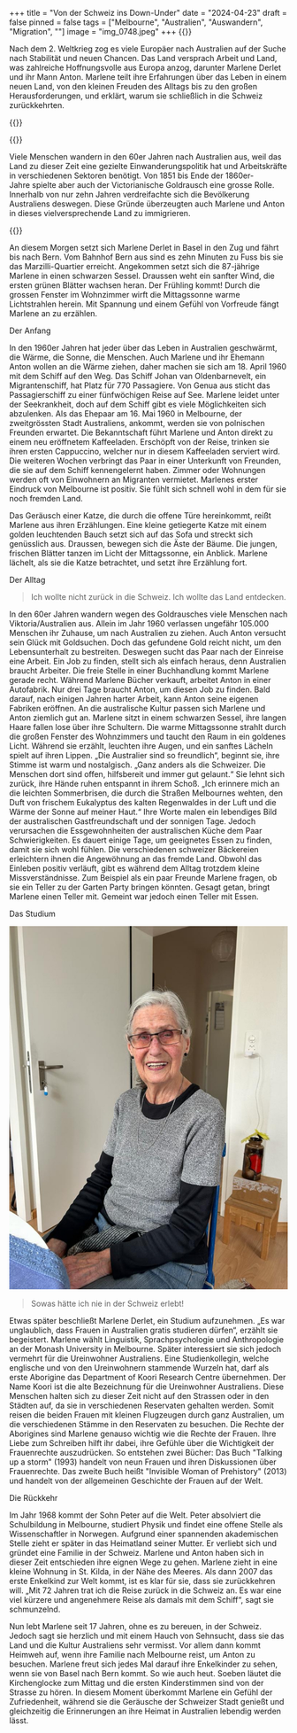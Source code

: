 +++
title = "Von der Schweiz ins Down-Under"
date = "2024-04-23"
draft = false
pinned = false
tags = ["Melbourne", "Australien", "Auswandern", "Migration", ""]
image = "img_0748.jpeg"
+++
{{<lead>}}

Nach dem 2. Weltkrieg zog es viele Europäer nach Australien auf der Suche nach Stabilität und neuen Chancen. Das Land versprach Arbeit und Land, was zahlreiche Hoffnungsvolle aus Europa anzog, darunter Marlene Derlet und ihr Mann Anton. Marlene teilt ihre Erfahrungen über das Leben in einem neuen Land, von den kleinen Freuden des Alltags bis zu den großen Herausforderungen, und erklärt, warum sie schließlich in die Schweiz zurückkehrten.

{{</lead>}}

{{<box>}}

Viele Menschen wandern in den 60er Jahren nach Australien aus, weil das Land zu dieser Zeit eine gezielte Einwanderungspolitik hat und Arbeitskräfte in verschiedenen Sektoren benötigt. Von 1851 bis Ende der 1860er-Jahre spielte aber auch der Victorianische Goldrausch eine grosse Rolle. Innerhalb von nur zehn Jahren verdreifachte sich die Bevölkerung Australiens deswegen. Diese Gründe überzeugten auch Marlene und Anton in dieses vielversprechende Land zu immigrieren.

{{</box>}}

An diesem Morgen setzt sich Marlene Derlet in Basel in den Zug und fährt bis nach Bern. Vom Bahnhof Bern aus sind es zehn Minuten zu Fuss bis sie das Marzilli-Quartier erreicht. Angekommen setzt sich die 87-jährige Marlene in einen schwarzen Sessel. Draussen weht ein sanfter Wind, die ersten grünen Blätter wachsen heran. Der Frühling kommt! Durch die grossen Fenster im Wohnzimmer wirft die Mittagssonne warme Lichtstrahlen herein. Mit Spannung und einem Gefühl von Vorfreude fängt Marlene an zu erzählen.

Der Anfang

In den 1960er Jahren hat jeder über das Leben in Australien geschwärmt, die Wärme, die Sonne, die Menschen. Auch Marlene und ihr Ehemann Anton wollen an die Wärme ziehen, daher machen sie sich am 18. April 1960 mit dem Schiff auf den Weg. Das Schiff Johan van Oldenbarnevelt, ein Migrantenschiff, hat Platz für 770 Passagiere. Von Genua aus sticht das Passagierschiff zu einer fünfwöchigen Reise auf See. Marlene leidet unter der Seekrankheit, doch auf dem Schiff gibt es viele Möglichkeiten sich abzulenken. Als das Ehepaar am 16. Mai 1960 in Melbourne, der zweitgrössten Stadt Australiens, ankommt, werden sie von polnischen Freunden erwartet. Die Bekanntschaft führt Marlene und Anton direkt zu einem neu eröffnetem Kaffeeladen. Erschöpft von der Reise, trinken sie ihren ersten Cappuccino, welcher nur in diesem Kaffeeladen serviert wird. Die weiteren Wochen verbringt das Paar in einer Unterkunft von Freunden, die sie auf dem Schiff kennengelernt haben. Zimmer oder Wohnungen werden oft von Einwohnern an Migranten vermietet. Marlenes erster Eindruck von Melbourne ist positiv. Sie fühlt sich schnell wohl in dem für sie noch fremden Land.

Das Geräusch einer Katze, die durch die offene Türe hereinkommt, reißt Marlene aus ihren Erzählungen. Eine kleine getiegerte Katze mit einem golden leuchtenden Bauch setzt sich auf das Sofa und streckt sich genüsslich aus. Draussen, bewegen sich die Äste der Bäume. Die jungen, frischen Blätter tanzen im Licht der Mittagssonne, ein Anblick. Marlene lächelt, als sie die Katze betrachtet, und setzt ihre Erzählung fort.

Der Alltag

> Ich wollte nicht zurück in die Schweiz. Ich wollte das Land entdecken.

In den 60er Jahren wandern wegen des Goldrausches viele Menschen nach Viktoria/Australien aus. Allein im Jahr 1960 verlassen ungefähr 105.000 Menschen ihr Zuhause, um nach Australien zu ziehen. Auch Anton versucht sein Glück mit Goldsuchen. Doch das gefundene Gold reicht nicht, um den Lebensunterhalt zu bestreiten. Deswegen sucht das Paar nach der Einreise eine Arbeit. Ein Job zu finden, stellt sich als einfach heraus, denn Australien braucht Arbeiter. Die freie Stelle in einer Buchhandlung kommt Marlene gerade recht. Während Marlene Bücher verkauft, arbeitet Anton in einer Autofabrik. Nur drei Tage braucht Anton, um diesen Job zu finden. Bald darauf, nach einigen Jahren harter Arbeit, kann Anton seine eigenen Fabriken eröffnen. An die australische Kultur passen sich Marlene und Anton ziemlich gut an.  Marlene sitzt in einem schwarzen Sessel, ihre langen Haare fallen lose über ihre Schultern. Die warme Mittagssonne strahlt durch die großen Fenster des Wohnzimmers und taucht den Raum in ein goldenes Licht. Während sie erzählt, leuchten ihre Augen, und ein sanftes Lächeln spielt auf ihren Lippen. „Die Australier sind so freundlich“, beginnt sie, ihre Stimme ist warm und nostalgisch. „Ganz anders als die Schweizer. Die Menschen dort sind offen, hilfsbereit und immer gut gelaunt.“ Sie lehnt sich zurück, ihre Hände ruhen entspannt in ihrem Schoß. „Ich erinnere mich an die leichten Sommerbrisen, die durch die Straßen Melbournes wehten, den Duft von frischem Eukalyptus des kalten Regenwaldes in der Luft und die Wärme der Sonne auf meiner Haut.“ Ihre Worte malen ein lebendiges Bild der australischen Gastfreundschaft und der sonnigen Tage. Jedoch verursachen die Essgewohnheiten der australischen Küche dem Paar Schwierigkeiten. Es dauert einige Tage, um geeignetes Essen zu finden, damit sie sich wohl fühlen. Die verschiedenen schweizer Bäckereien erleichtern ihnen die Angewöhnung an das fremde Land. Obwohl das Einleben positiv verläuft, gibt es während dem  Alltag trotzdem kleine Missverständnisse. Zum Beispiel als ein paar Freunde Marlene fragen, ob sie ein Teller zu der Garten Party bringen könnten. Gesagt getan, bringt Marlene einen Teller mit. Gemeint war jedoch einen Teller mit Essen. 

Das Studium

![Marlene Derlet, geboren 14.09.1936, ist in den 60ern nach Australien Melbourne ausgewandert. 2008 kam sie wegen ihren Enkelkindern wieder zurück in die Schweiz. Heute lebt sie in einer kleinen Wohnung auserhalb von Basel.](img_2759.jpeg)

> Sowas hätte ich nie in der Schweiz erlebt!

Etwas später beschließt Marlene Derlet, ein Studium aufzunehmen. „Es war unglaublich, dass Frauen in Australien gratis studieren dürfen“, erzählt sie begeistert. Marlene wählt Linguistik, Sprachpsychologie und Anthropologie an der Monash University in Melbourne. Später interessiert sie sich jedoch vermehrt für die Ureinwohner Australiens. Eine Studienkollegin, welche englische und von den Ureinwohnern stammende Wurzeln hat,  darf als erste Aborigine das Department of Koori Research Centre übernehmen. Der Name Koori ist die alte Bezeichnung für die Ureinwohner Australiens. Diese Menschen halten sich zu dieser Zeit nicht auf den Strassen oder in den Städten auf, da sie in verschiedenen Reservaten gehalten werden. Somit reisen die beiden Frauen mit kleinen Flugzeugen durch ganz Australien, um die verschiedenen Stämme in den Reservaten zu besuchen. Die Rechte der Aborigines sind Marlene genauso wichtig wie die Rechte der Frauen. Ihre Liebe zum Schreiben hilft ihr dabei, ihre Gefühle über die Wichtigkeit der Frauenrechte auszudrücken. So entstehen zwei Bücher: Das Buch "Talking up a storm" (1993) handelt von neun Frauen und ihren Diskussionen über Frauenrechte. Das zweite Buch heißt "Invisible Woman of Prehistory" (2013) und handelt von der allgemeinen Geschichte der Frauen auf der Welt.

Die Rückkehr

Im Jahr 1968 kommt der Sohn Peter auf die Welt. Peter absolviert die Schulbildung in Melbourne, studiert Physik  und findet eine offene Stelle als Wissenschaftler in Norwegen. Aufgrund einer spannenden akademischen Stelle zieht er später in das Heimatland seiner Mutter. Er verliebt sich und gründet eine Familie in der Schweiz. Marlene und Anton haben sich in dieser Zeit entschieden ihre eignen Wege zu gehen. Marlene zieht in eine kleine Wohnung in St. Kilda, in der Nähe des Meeres. Als dann 2007 das erste Enkelkind zur Welt kommt, ist es klar für sie, dass sie zurückkehren will. „Mit 72 Jahren trat ich die Reise zurück in die Schweiz an. Es war eine viel kürzere und angenehmere Reise als damals mit dem Schiff“, sagt sie schmunzelnd.

Nun lebt Marlene seit 17 Jahren, ohne es zu bereuen, in der Schweiz. Jedoch sagt sie herzlich und mit einem Hauch von Sehnsucht, dass sie das Land und die Kultur Australiens sehr vermisst. Vor allem dann kommt Heimweh auf, wenn ihre Familie nach Melbourne reist, um Anton zu besuchen. Marlene freut sich jedes Mal darauf ihre Enkelkinder zu sehen, wenn sie von Basel nach Bern kommt. So wie auch heut. Soeben läutet die Kirchenglocke zum Mittag und die ersten Kinderstimmen sind von der Strasse zu hören. In diesem Moment überkommt Marlene ein Gefühl der Zufriedenheit, während sie die Geräusche der Schweizer Stadt genießt und gleichzeitig die Erinnerungen an ihre Heimat in Australien lebendig werden lässt.